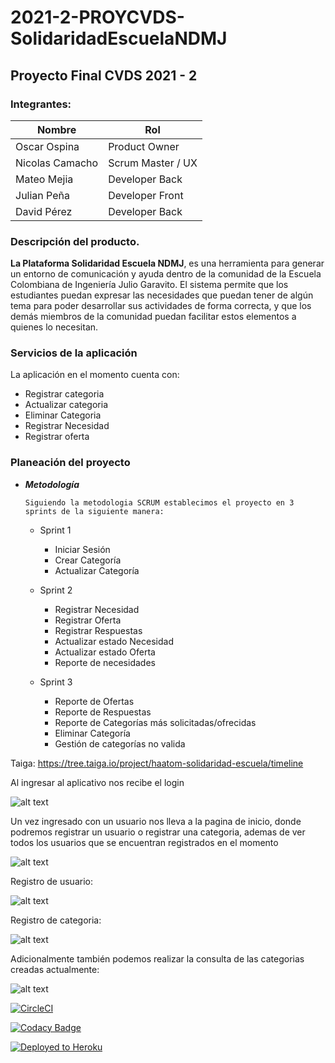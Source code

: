 # 2021-2-PROYCVDS-SolidaridadEscuelaNDMJ
## Proyecto Final CVDS 2021 - 2
### Integrantes: 

|     Nombre    |     Rol         |
|--------------|------------- |
|Oscar Ospina	|Product Owner    |
|Nicolas Camacho |Scrum Master / UX   
|Mateo Mejia |Developer Back   |
|Julian Peña |Developer Front |
|David Pérez |Developer Back  |


### Descripción del producto.

**La Plataforma Solidaridad Escuela NDMJ**, es una herramienta para generar un entorno de comunicación y ayuda dentro de la comunidad de la Escuela Colombiana de Ingeniería Julio Garavito. El sistema permite que los estudiantes puedan expresar las necesidades que puedan tener de algún tema para poder desarrollar sus actividades de forma correcta, y que los demás miembros de la comunidad puedan facilitar estos elementos a quienes lo necesitan.

### Servicios de la aplicación

La aplicación en el momento cuenta con:

- Registrar categoria
- Actualizar categoria
- Eliminar Categoria
- Registrar Necesidad
- Registrar oferta

### Planeación del proyecto

+ **_Metodología_**
  
      Siguiendo la metodologia SCRUM establecimos el proyecto en 3 sprints de la siguiente manera:
     
     * Sprint 1
        - Iniciar Sesión
        - Crear Categoría
        - Actualizar Categoría
       
        
        
     * Sprint 2
        - Registrar Necesidad
        - Registrar Oferta
        - Registrar Respuestas
        - Actualizar estado Necesidad
        - Actualizar estado Oferta
        - Reporte de necesidades
        

     * Sprint 3
        - Reporte de Ofertas
        - Reporte de Respuestas
        - Reporte de Categorías más solicitadas/ofrecidas
        - Eliminar Categoría
        - Gestión de categorías no valida


Taiga: https://tree.taiga.io/project/haatom-solidaridad-escuela/timeline

Al ingresar al aplicativo nos recibe el login

![alt text](https://github.com/2021-2-PROYCVDS-SolidaridadNMDJ/NDMJ/blob/main/Resources/login.png)

Un vez ingresado con un usuario nos lleva a la pagina de inicio, donde podremos registrar un usuario o registrar una categoria, ademas de ver todos los usuarios que se encuentran registrados en el momento

![alt text](https://github.com/2021-2-PROYCVDS-SolidaridadNMDJ/NDMJ/blob/main/Resources/Inicio.PNG)

Registro de usuario:

![alt text](https://github.com/2021-2-PROYCVDS-SolidaridadNMDJ/NDMJ/blob/main/Resources/signup.png)

Registro de categoria:

![alt text](https://github.com/2021-2-PROYCVDS-SolidaridadNMDJ/NDMJ/blob/main/Resources/RegistrarCategoria.png)

Adicionalmente también podemos realizar la consulta de las categorias creadas actualmente:

![alt text](https://github.com/2021-2-PROYCVDS-SolidaridadNMDJ/NDMJ/blob/main/Resources/ConsultarCategoria.png)



[![CircleCI](https://circleci.com/gh/Haatom/2021-2-PROYCVDS-SolidaridadEscuelaNDMJ/tree/circleci-project-setup.svg?style=svg)](https://circleci.com/gh/Haatom/2021-2-PROYCVDS-SolidaridadEscuelaNDMJ/tree/circleci-project-setup)

[![Codacy Badge](https://app.codacy.com/project/badge/Grade/6e39c0396c184463896b81ef62219441)](https://www.codacy.com/gh/2021-2-PROYCVDS-SolidaridadNMDJ/NDMJ/dashboard?utm_source=github.com&amp;utm_medium=referral&amp;utm_content=2021-2-PROYCVDS-SolidaridadNMDJ/NDMJ&amp;utm_campaign=Badge_Grade)

[![Deployed to Heroku](https://www.herokucdn.com/deploy/button.png)](https://solidaridadnmdj.herokuapp.com/)




